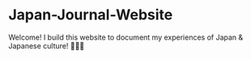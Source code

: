 # Japan-Journal-Website
Welcome! I build this website to document my experiences of Japan &amp; Japanese culture! 🌸🍙🗾
